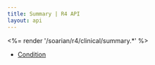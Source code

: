 ```yaml
---
title: Summary | R4 API
layout: api
---
```


<%= render '/soarian/r4/clinical/summary.*' %>

* [Condition](../summary/condition)

